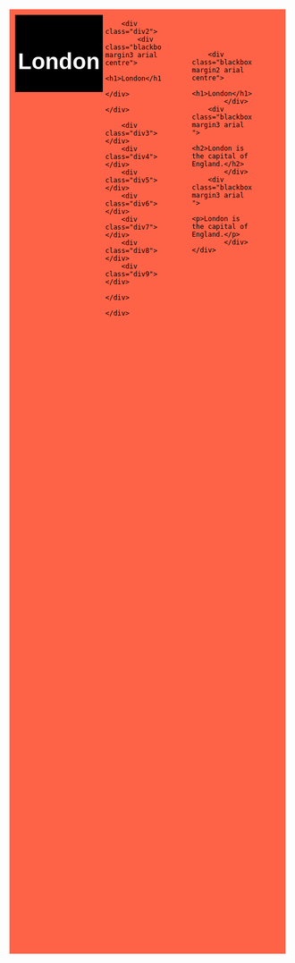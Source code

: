 
<!DOCTYPE html>

<html>
<head>
  	
</head>
<body>

<div class="redbox margin3 arial ">
	<div class="parent">
		<div class="div1">
			<div class="blackbox margin3 arial centre">
            <h1>London</h1>
            </div>
            </div>
            
		<div class="div2">
			<div class="blackbox margin3 arial centre">
            <h1>London</h1>
            </div>
            </div>
            
		<div class="div3"> </div>
		<div class="div4"> </div>
		<div class="div5"> </div>
		<div class="div6"> </div>
		<div class="div7"> </div>
		<div class="div8"> </div>
		<div class="div9"> </div>
			</div>
			</div>
	  	
<div class="redbox margin arial ">

        <div class="blackbox margin2 arial centre">
            <h1>London</h1>
            </div>
        <div class="blackbox margin3 arial ">
            <h2>London is the capital of England.</h2>
            </div>
        <div class="blackbox margin3 arial ">
            <p>London is the capital of England.</p>
            </div>
    </div> 


  <script type="text/javascript">
    	
  </script>

  <style type="text/css">
  
.parent {
display: grid;
grid-template-columns: repeat(3, 1fr);
grid-template-rows: repeat(3, 1fr);
grid-column-gap: 0px;
grid-row-gap: 0px;
}

.div1 { grid-area: 1 / 1 / 2 / 2; }
.div2 { grid-area: 1 / 2 / 2 / 3; }
.div3 { grid-area: 1 / 3 / 2 / 4; }
.div4 { grid-area: 2 / 1 / 3 / 2; }
.div5 { grid-area: 2 / 2 / 3 / 3; }
.div6 { grid-area: 2 / 3 / 3 / 4; }
.div7 { grid-area: 3 / 1 / 4 / 2; }
.div8 { grid-area: 3 / 2 / 4 / 3; }
.div9 { grid-area: 3 / 3 / 4 / 4; }  
  
  
    	.redbox {
		    background-color: tomato;
		    color: black;
		
		}
		
		.blackbox {
		    background-color: black;
		    color: white;
		
		}
		
		    .margin {
		        margin: 20px;
		        padding: 35px;
		    }
		    
		    .margin2 {
		        margin: 10px;
		        padding: 5px;
		    }
		
		    .margin3 {
		        margin: 5px;
		        padding: 5px;
		    }
		
		
		.arial {
		    font-family: Arial; 
		}
		
		.centre {
		    text-align: center;
		}
		
		
		h1 {
		  font-size: 40px;
		}
		
		h2 {
		  font-size: 30px;
		}
		
		p {
		  font-size: 14px;
		}
  </style>
</body>
</html>
